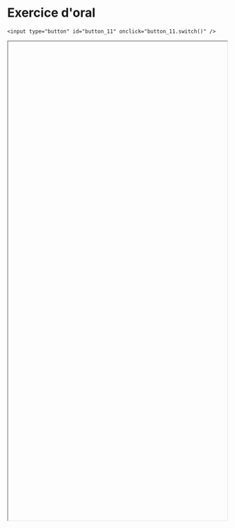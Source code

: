 # Exercice d'oral

<script>
    $(function() {
        document.getElementById("main-content").style.maxWidth = "90%";
        button_11 = button_cor(
            'https://raw.githubusercontent.com/fortierq/cours/main/exos-src/concours/centrale_math_info/centrale_oral_pcc_23.pdf',
            '11',
            'button_11'
        );
    });
</script>

```{margin}
<input type="button" id="button_11" onclick="button_11.switch()" />
```

<iframe id="11" height=1100 width=100% allowfullscreen></iframe>
